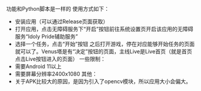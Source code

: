 功能和Python脚本是一样的
使用方式如下：
* 安装应用（可以通过Release页面获取）
* 打开应用，点击无障碍服务下“开启”按钮前往系统设置页开启该应用的无障碍服务“Idoly Pride辅助服务”
* 选择一个任务，点击“开始”按钮
之后打开游戏，停在对应能够开始任务的页面就可以了。Venus塔是有“决定”按钮的页面，主线Live是Live首页（就是首页点击Live按钮进入的页面）
一些限制：
* 需要Android 11以上
* 需要屏幕分辨率2400x1080
其他：
* 关于APK比较大的原因，是因为引入了opencv模块，所以应用大小会偏大。